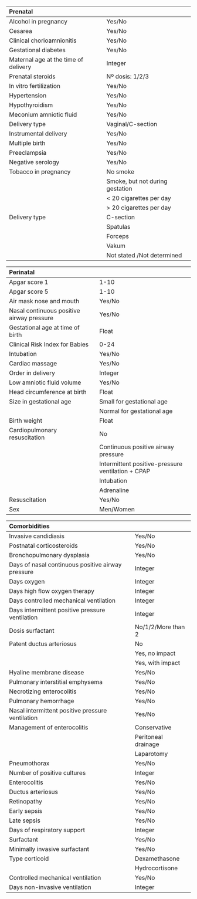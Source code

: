 |Prenatal| |
|:----|:----|
|Alcohol in pregnancy|Yes/No|
|Cesarea|Yes/No|
|Clinical chorioamnionitis |Yes/No|
|Gestational diabetes|Yes/No|
|Maternal age at the time of delivery|Integer|
|Prenatal steroids|Nº dosis: 1/2/3|
|In vitro fertilization |Yes/No|
|Hypertension|Yes/No|
|Hypothyroidism|Yes/No|
|Meconium amniotic fluid|Yes/No|
|Delivery type|Vaginal/C-section|
|Instrumental delivery|Yes/No|
|Multiple birth|Yes/No|
|Preeclampsia|Yes/No|
|Negative serology|Yes/No|
|Tobacco in pregnancy|No smoke|
| |Smoke, but not during gestation| 
| |< 20 cigarettes per day|
| |> 20 cigarettes per day|
|Delivery type|C-section|
| |Spatulas|Euthyroid|
| |Forceps|
| |Vakum|
| |Not stated /Not determined|

|Perinatal | |
|:----|:----|
|Apgar score 1|1-10|
|Apgar score 5|1-10|
|Air mask nose and mouth|Yes/No|
|Nasal continuous positive airway pressure |Yes/No|
|Gestational age at time of birth|Float|
|Clinical Risk Index for Babies |0-24|
|Intubation |Yes/No|
|Cardiac massage |Yes/No|
|Order in delivery|Integer|
|Low amniotic fluid volume|Yes/No|
|Head circumference at birth|Float|
|Size in gestational age|Small for gestational age|
| |Normal for gestational age|
|Birth weight|Float|
|Cardiopulmonary resuscitation|No|
| |Continuous positive airway pressure|
| |Intermittent positive-pressure ventilation + CPAP|
| |Intubation| 
| |Adrenaline|
|Resuscitation|Yes/No|
|Sex|Men/Women|

|Comorbidities| |
|:----|:----|
|Invasive candidiasis|Yes/No|
|Postnatal corticosteroids|Yes/No|
|Bronchopulmonary dysplasia|Yes/No|
|Days of nasal continuous positive airway pressure|Integer|
|Days oxygen|Integer|
|Days high flow oxygen therapy |Integer|
|Days controlled mechanical ventilation|Integer
|Days intermittent positive pressure ventilation|Integer|
|Dosis surfactant|No/1/2/More than 2|
|Patent ductus arteriosus|No|
| |Yes, no impact|
| |Yes, with impact|
|Hyaline membrane disease|Yes/No|
|Pulmonary interstitial emphysema |Yes/No|
|Necrotizing enterocolitis|Yes/No|
|Pulmonary hemorrhage|Yes/No|
|Nasal intermittent positive pressure ventilation|Yes/No|
|Management of enterocolitis|Conservative|
| |Peritoneal drainage|
| |Laparotomy|
|Pneumothorax|Yes/No|
|Number of positive cultures|Integer|
|Enterocolitis |Yes/No|
|Ductus arteriosus|Yes/No|
|Retinopathy|Yes/No|
|Early sepsis|Yes/No|
|Late sepsis|Yes/No|
|Days of respiratory support|Integer|
|Surfactant|Yes/No|
|Minimally invasive surfactant|Yes/No|
|Type corticoid|Dexamethasone|
| |Hydrocortisone|
|Controlled mechanical ventilation|Yes/No|
|Days non-invasive ventilation|Integer|
